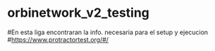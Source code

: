 # orbinetwork_v2_testing
#En esta liga encontraran la info. necesaria para el setup y ejecucion
#https://www.protractortest.org/#/
